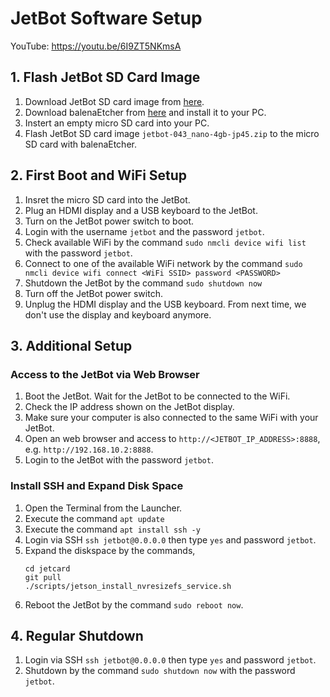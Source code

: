 # JetBot Software Setup
YouTube: https://youtu.be/6I9ZT5NKmsA

## 1. Flash JetBot SD Card Image
1. Download JetBot SD card image from [here](https://drive.google.com/file/d/1o08RPDRZuDloP_o76tCoSngvq1CVuCDh/view?usp=sharing).
2. Download balenaEtcher from [here](https://www.balena.io/etcher/) and install it to your PC.
3. Instert an empty micro SD card into your PC.
4. Flash JetBot SD card image ```jetbot-043_nano-4gb-jp45.zip``` to the micro SD card with balenaEtcher.

## 2. First Boot and WiFi Setup
1. Insret the micro SD card into the JetBot.
2. Plug an HDMI display and a USB keyboard to the JetBot.
3. Turn on the JetBot power switch to boot.
4. Login with the username ```jetbot``` and the password ```jetbot```.
5. Check available WiFi by the command ```sudo nmcli device wifi list``` with the password ```jetbot```.
6. Connect to one of the available WiFi network by the command ```sudo nmcli device wifi connect <WiFi SSID> password <PASSWORD>```
7. Shutdown the JetBot by the command ```sudo shutdown now```
8. Turn off the JetBot power switch.
9. Unplug the HDMI display and the USB keyboard. From next time, we don't use the display and keyboard anymore.

## 3. Additional Setup
### Access to the JetBot via Web Browser
1. Boot the JetBot. Wait for the JetBot to be connected to the WiFi.
2. Check the IP address shown on the JetBot display.
3. Make sure your computer is also connected to the same WiFi with your JetBot.
4. Open an web browser and access to ```http://<JETBOT_IP_ADDRESS>:8888```, e.g. ```http://192.168.10.2:8888```.
5. Login to the JetBot with the password ```jetbot```.

### Install SSH and Expand Disk Space
1. Open the Terminal from the Launcher.
2. Execute the command ```apt update```
3. Execute the command ```apt install ssh -y```
4. Login via SSH ```ssh jetbot@0.0.0.0``` then type ```yes``` and password ```jetbot```.
5. Expand the diskspace by the commands,
    ```
    cd jetcard
    git pull
    ./scripts/jetson_install_nvresizefs_service.sh
    ```
1. Reboot the JetBot by the command ```sudo reboot now```.

## 4. Regular Shutdown
1. Login via SSH ```ssh jetbot@0.0.0.0``` then type ```yes``` and password ```jetbot```.
2. Shutdown by the command ```sudo shutdown now``` with the password ```jetbot```.
